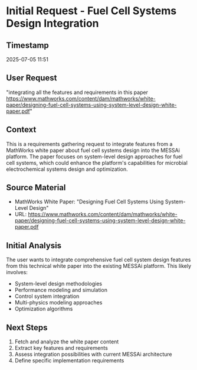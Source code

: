 # Initial Request - Fuel Cell Systems Design Integration

## Timestamp

2025-07-05 11:51

## User Request

"integrating all the features and requirements in this paper
https://www.mathworks.com/content/dam/mathworks/white-paper/designing-fuel-cell-systems-using-system-level-design-white-paper.pdf"

## Context

This is a requirements gathering request to integrate features from a MathWorks
white paper about fuel cell systems design into the MESSAi platform. The paper
focuses on system-level design approaches for fuel cell systems, which could
enhance the platform's capabilities for microbial electrochemical systems design
and optimization.

## Source Material

- MathWorks White Paper: "Designing Fuel Cell Systems Using System-Level Design"
- URL:
  https://www.mathworks.com/content/dam/mathworks/white-paper/designing-fuel-cell-systems-using-system-level-design-white-paper.pdf

## Initial Analysis

The user wants to integrate comprehensive fuel cell system design features from
this technical white paper into the existing MESSAi platform. This likely
involves:

- System-level design methodologies
- Performance modeling and simulation
- Control system integration
- Multi-physics modeling approaches
- Optimization algorithms

## Next Steps

1. Fetch and analyze the white paper content
2. Extract key features and requirements
3. Assess integration possibilities with current MESSAi architecture
4. Define specific implementation requirements
